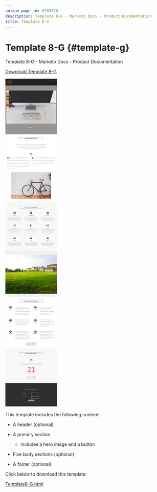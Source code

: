 ```yaml
---
unique-page-id: 8783978
description: Template 8-G - Marketo Docs - Product Documentation
title: Template 8-G
---
```


# Template 8-G {#template-g}

Template 8-G - Marketo Docs - Product Documentation

[Download Template 8-G](http://docs.marketo.com/download/attachments/8783978/template-8g.html?version=1&modificationdate=1482175213000&api=v2)

![](assets/image2015-7-29-14-3a58-3a16.png)

This template includes the following content:

* A header (optional)
* A primary section

    * includes a hero image and a button

* Five body sections (optional)
* A footer (optional)

Click below to download this template:

[Template8-G.html](http://docs.marketo.com/download/attachments/8783978/template-8g.html?version=1&modificationdate=1482175213000&api=v2)
